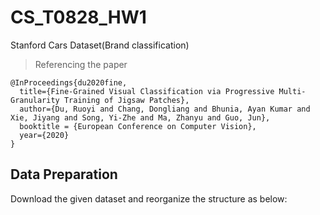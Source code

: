 # CS_T0828_HW1
Stanford Cars Dataset(Brand classification)

> Referencing the paper
```
@InProceedings{du2020fine,
  title={Fine-Grained Visual Classification via Progressive Multi-Granularity Training of Jigsaw Patches},
  author={Du, Ruoyi and Chang, Dongliang and Bhunia, Ayan Kumar and Xie, Jiyang and Song, Yi-Zhe and Ma, Zhanyu and Guo, Jun},
  booktitle = {European Conference on Computer Vision},
  year={2020}
}
```
>

## Data Preparation
Download the given dataset and reorganize the structure as below:


